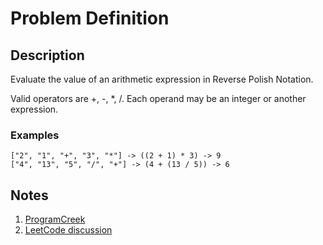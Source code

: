 # Problem Definition

## Description

Evaluate the value of an arithmetic expression in Reverse Polish Notation.

Valid operators are +, -, *, /. Each operand may be an integer or another expression.

### Examples

```text
["2", "1", "+", "3", "*"] -> ((2 + 1) * 3) -> 9
["4", "13", "5", "/", "+"] -> (4 + (13 / 5)) -> 6
```

## Notes

1. [ProgramCreek](https://www.programcreek.com/2012/12/leetcode-evaluate-reverse-polish-notation/)
1. [LeetCode discussion](https://leetcode.com/problems/evaluate-reverse-polish-notation/discuss/47430)